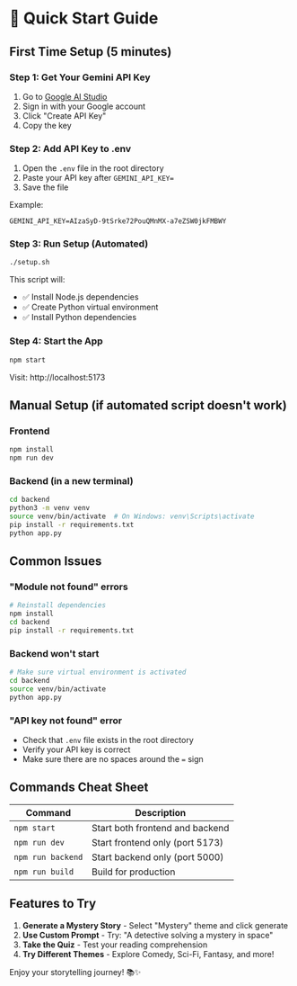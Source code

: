 # 🚀 Quick Start Guide

## First Time Setup (5 minutes)

### Step 1: Get Your Gemini API Key
1. Go to [Google AI Studio](https://makersuite.google.com/app/apikey)
2. Sign in with your Google account
3. Click "Create API Key"
4. Copy the key

### Step 2: Add API Key to .env
1. Open the `.env` file in the root directory
2. Paste your API key after `GEMINI_API_KEY=`
3. Save the file

Example:
```
GEMINI_API_KEY=AIzaSyD-9tSrke72PouQMnMX-a7eZSW0jkFMBWY
```

### Step 3: Run Setup (Automated)
```bash
./setup.sh
```

This script will:
- ✅ Install Node.js dependencies
- ✅ Create Python virtual environment
- ✅ Install Python dependencies

### Step 4: Start the App
```bash
npm start
```

Visit: http://localhost:5173

## Manual Setup (if automated script doesn't work)

### Frontend
```bash
npm install
npm run dev
```

### Backend (in a new terminal)
```bash
cd backend
python3 -m venv venv
source venv/bin/activate  # On Windows: venv\Scripts\activate
pip install -r requirements.txt
python app.py
```

## Common Issues

### "Module not found" errors
```bash
# Reinstall dependencies
npm install
cd backend
pip install -r requirements.txt
```

### Backend won't start
```bash
# Make sure virtual environment is activated
cd backend
source venv/bin/activate
python app.py
```

### "API key not found" error
- Check that `.env` file exists in the root directory
- Verify your API key is correct
- Make sure there are no spaces around the `=` sign

## Commands Cheat Sheet

| Command | Description |
|---------|-------------|
| `npm start` | Start both frontend and backend |
| `npm run dev` | Start frontend only (port 5173) |
| `npm run backend` | Start backend only (port 5000) |
| `npm run build` | Build for production |

## Features to Try

1. **Generate a Mystery Story** - Select "Mystery" theme and click generate
2. **Use Custom Prompt** - Try: "A detective solving a mystery in space"
3. **Take the Quiz** - Test your reading comprehension
4. **Try Different Themes** - Explore Comedy, Sci-Fi, Fantasy, and more!

Enjoy your storytelling journey! 📚✨
